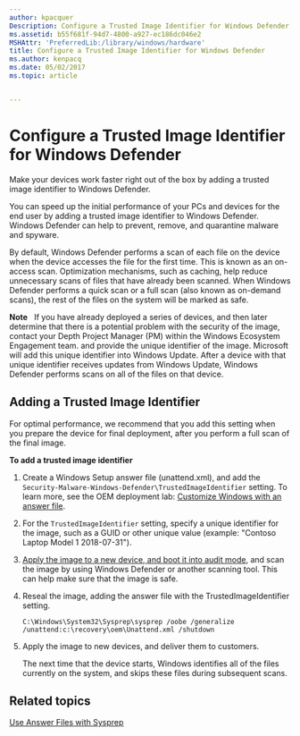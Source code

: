 ```yaml
---
author: kpacquer
Description: Configure a Trusted Image Identifier for Windows Defender
ms.assetid: b55f681f-94d7-4800-a927-ec186dc046e2
MSHAttr: 'PreferredLib:/library/windows/hardware'
title: Configure a Trusted Image Identifier for Windows Defender
ms.author: kenpacq
ms.date: 05/02/2017
ms.topic: article


---
```


# Configure a Trusted Image Identifier for Windows Defender

Make your devices work faster right out of the box by adding a trusted image identifier to Windows Defender. 

You can speed up the initial performance of your PCs and devices for the end user by adding a trusted image identifier to Windows Defender. Windows Defender can help to prevent, remove, and quarantine malware and spyware.

By default, Windows Defender performs a scan of each file on the device when the device accesses the file for the first time. This is known as an on-access scan. Optimization mechanisms, such as caching, help reduce unnecessary scans of files that have already been scanned. When Windows Defender performs a quick scan or a full scan (also known as on-demand scans), the rest of the files on the system will be marked as safe.

**Note**  
If you have already deployed a series of devices, and then later determine that there is a potential problem with the security of the image, contact your Depth Project Manager (PM) within the Windows Ecosystem Engagement team. and provide the unique identifier of the image. Microsoft will add this unique identifier into Windows Update. After a device with that unique identifier receives updates from Windows Update, Windows Defender performs scans on all of the files on that device.

## <span id="Adding_a_Trusted_Image_Identifier"></span><span id="adding_a_trusted_image_identifier"></span><span id="ADDING_A_TRUSTED_IMAGE_IDENTIFIER"></span>Adding a Trusted Image Identifier

For optimal performance, we recommend that you add this setting when you prepare the device for final deployment, after you perform a full scan of the final image.

**To add a trusted image identifier**

1. Create a Windows Setup answer file (unattend.xml), and add the `Security-Malware-Windows-Defender\TrustedImageIdentifier` setting. To learn more, see the OEM deployment lab: [Customize Windows with an answer file](https://docs.microsoft.com/windows-hardware/manufacture/desktop/oem-deployment-of-windows-10-for-desktop-editions#customize-windows-with-an-answer-file).

2.  For the `TrustedImageIdentifier` setting, specify a unique identifier for the image, such as a GUID or other unique value (example: "Contoso Laptop Model 1 2018-07-31").

3. [Apply the image to a new device, and boot it into audit mode](https://docs.microsoft.com/en-us/windows-hardware/manufacture/desktop/oem-deployment-of-windows-10-for-desktop-editions#deploy-your-images-to-a-new-pc), and scan the image by using Windows Defender or another scanning tool. This can help make sure that the image is safe. 

4. Reseal the image, adding the answer file with the TrustedImageIdentifier setting.

   ```
   C:\Windows\System32\Sysprep\sysprep /oobe /generalize /unattend:c:\recovery\oem\Unattend.xml /shutdown
   ```

4. Apply the image to new devices, and deliver them to customers.

   The next time that the device starts, Windows identifies all of the files currently on the system, and skips these files during subsequent scans.

## <span id="related_topics"></span>Related topics

[Use Answer Files with Sysprep](use-answer-files-with-sysprep.md#bkmk_1)
